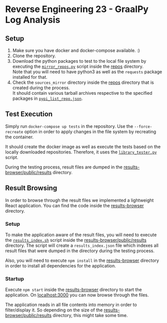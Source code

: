 # Reverse Engineering 23 - GraalPy Log Analysis

## Setup
1. Make sure you have docker and docker-compose available. :)
2. Clone the repository.
3. Download the python packages to test to the local file system by executing the [`mirror_repos.py`](./repos/mirror_repos.py) script inside the [repos](./repos) directory.<br>
Note that you will need to have python3 as well as the `requests` package installed for that.
4. Check the `sources_mirror` directory inside the [repos](./repos) directory that is created during the process.<br>
It should contain various tarball archives respective to the specified packages in [`pypi_list_repo.json`](./repos/pypi_list_repo.json).

## Test Execution
Simply run `docker-compose up tests` in the repository.
Use the `--force-recreate` option in order to apply changes in the file system by recreating the container.

It should create the docker image as well as execute the tests based on the locally downloaded repositories.
Therefore, it uses the [`library_tester.py`](./tests/library_tester.py) script.

During the testing process, result files are dumped in the [results-browser/public/results](./results-browser/public/results) directory.

## Result Browsing
In order to browse through the result files we implemented a lightweight React application.
You can find the code inside the [results-browser](./results-browser) directory.

### Setup
To make the application aware of the result files, you will need to execute the [`results_index.sh`](./results-browser/public/results/results_index.sh) script inside the [results-browser/public/results](./results-browser/public/results) directory.
The script will create a `results_index.json` file which indexes all result files that were dumped in the directory during the testing process.

Also, you will need to execute `npm install` in the [results-browser](/results-browser) directory in order to install all dependencies for the application.

### Startup
Execute `npm start` inside the [results-browser](./results-browser) directory to start the application.
On [localhost:3000](http://localhost:3000) you can now browse through the files.

The application reads in all file contents into memory in order to filter/display it.
So depending on the size of the [results-browser/public/results](./results-browser/public/results) directory, this might take some time.
